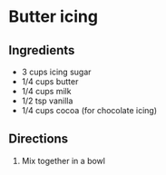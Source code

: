 # Butter icing

## Ingredients
 * 3 cups icing sugar
 * 1/4 cups butter
 * 1/4 cups milk
 * 1/2 tsp vanilla
 * 1/4 cups cocoa (for chocolate icing)

## Directions
1. Mix together in a bowl
